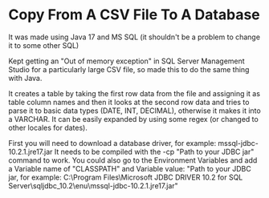 # Copy From A CSV File To A Database

It was made using Java 17 and MS SQL (it shouldn't be a problem to change it to some other SQL)

Kept getting an "Out of memory exception" in SQL Server Management Studio for a particularly large CSV file, so made this to do the same thing with Java.

It creates a table by taking the first row data from the file and assigning it as table column names and then it looks at the second row data and tries to parse it to basic data types (DATE, INT, DECIMAL), otherwise it makes it into a VARCHAR. It can be easily expanded by using some regex (or changed to other locales for dates).

First you will need to download a database driver, for example: mssql-jdbc-10.2.1.jre17.jar It needs to be compiled with the -cp "Path to your JDBC jar" command to work. You could also go to the Environment Variables and add a Variable name of "CLASSPATH" and Variable value: "Path to your JDBC jar, for example: C:\Program Files\Microsoft JDBC DRIVER 10.2 for SQL Server\sqljdbc_10.2\enu\mssql-jdbc-10.2.1.jre17.jar"